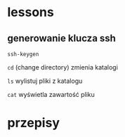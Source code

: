 # lessons
## generowanie klucza ssh

`ssh-keygen`

`cd` (change directory)
 zmienia katalogi

 `ls` wylistuj pliki z katalogu

 `cat` wyświetla zawartość pliku
# przepisy

